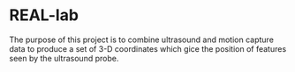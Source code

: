 # REAL-lab
The purpose of this project is to combine ultrasound and motion capture data to produce a set of 3-D coordinates which gice the position of features seen by the ultrasound probe.
